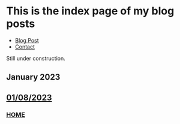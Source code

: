 # This is the index page of my blog posts

<nav class="menu">
<ul id="links">
<li><a href="https://www.jaywhangmakes.com/blog">Blog Post</a></li>
<li><a href="https://www.jaywhangmakes.com/contact">Contact</a></li>
</ul>
</nav>

Still under construction.

## **January 2023**

## [01/08/2023](https://www.jaywhangmakes.com/blog/01-08-2023)

### [HOME](https://www.jaywhangmakes.com)
